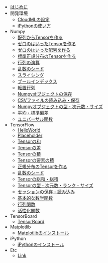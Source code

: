 
* [はじめに](README.md)
* 開発環境
	* [CloudMLの設定](cloudml.md)
    * [iPythonの使い方](ipython.md)
* Numpy
    * [配列からTensorを作る](numpy_arrmat.md)
    * [ゼロのはいったTensorを作る](numpy_zerotensor.md)
    * [ゼロのはいった配列を作る](numpy_zeroarray.md)
    * [標準正規分布のTensorを作る](numpy005.md)
    * [行列の演算](numpy006.md)
    * [乱数のシード](numpy007.md)
    * [スライシング](numpy008.md)
    * [ブールインデックス](numpy009.md)
    * [転置行列](numpy010.md)
    * [Numpyオブジェクトの保存](numpy011.md)
    * [CSVファイルの読み込み・保存](numpy012.md)
    * [Numpyオブジェクトの型・次元数・サイズ](numpy013.md)
    * [平均・標準偏差](numpy014.md)
    * [ユニバーサル関数](numpy015.md)
* TensorFlow
    * [HelloWorld](tensorflow002.md)
    * [Placeholder](tensorflow_placeholder.md)
    * [Tensorの和](tensorflow_add.md)
    * [Tensorの差](tensorflow_sub.md)
    * [Tensorの積](tensorflow_matmul.md)
    * [Tensorの要素の積](tensorflow_mul.md)
    * [正規分布のTensorを作る](tensorflow005.md)
    * [乱数のシード](tensorflow006.md)
    * [Tensorの総和・総積](tensorflow007.md)
    * [Tensorの型・次元数・ランク・サイズ](tensorflow008.md)
    * [セッションの保存・読み込み](tensorflow009.md)
    * [基本的な数学関数](tensorflow_math_func.md)
    * [行列関数](tensorflow_matrix_func.md)
    * [活性化関数](tensorflow_activation_func.md)
* TensorBoard
    * [TensorBoard](tensorboard.md)
* Matplotlib
    * [Matplotlibのインストール](matplotlib.md)
* iPython
    * [iPythonのインストール](ipython.md)
* Etc
    * [Link](link.md)


